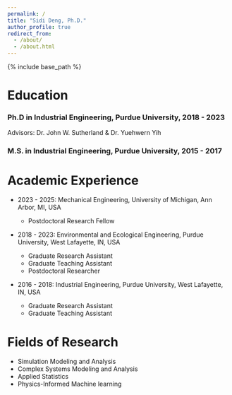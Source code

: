 ```yaml
---
permalink: /
title: "Sidi Deng, Ph.D."
author_profile: true
redirect_from: 
  - /about/
  - /about.html
---
```


{% include base_path %}

Education
======
### Ph.D in Industrial Engineering, Purdue University, 2018 - 2023
Advisors: Dr. John W. Sutherland & Dr. Yuehwern Yih 
### M.S. in Industrial Engineering, Purdue University, 2015 - 2017

Academic Experience
======
* 2023 - 2025: Mechanical Engineering, University of Michigan, Ann Arbor, MI, USA
  * Postdoctoral Research Fellow
    
  [Duties includes: Updates and improvements to template]: #

  [Supervisor: The Users]: #

* 2018 - 2023: Environmental and Ecological Engineering, Purdue University, West Lafayette, IN, USA
  * Graduate Research Assistant
  * Graduate Teaching Assistant
  * Postdoctoral Researcher

* 2016 - 2018: Industrial Engineering, Purdue University, West Lafayette, IN, USA
  * Graduate Research Assistant
  * Graduate Teaching Assistant
  
Fields of Research
======
* Simulation Modeling and Analysis
* Complex Systems Modeling and Analysis
* Applied Statistics
* Physics-Informed Machine learning

<!-- This entire section is commented out and won't appear in the rendered output.

Publications
======
  <ul>{% for post in site.publications reversed %}
    {% include archive-single-cv.html %}
  {% endfor %}</ul>
  
Talks
======
  <ul>{% for post in site.talks reversed %}
    {% include archive-single-talk-cv.html  %}
  {% endfor %}</ul>
  
Teaching
======
  <ul>{% for post in site.teaching reversed %}
    {% include archive-single-cv.html %}
  {% endfor %}</ul>
  
Service and leadership
======
* Currently signed in to 43 different slack teams

-->


